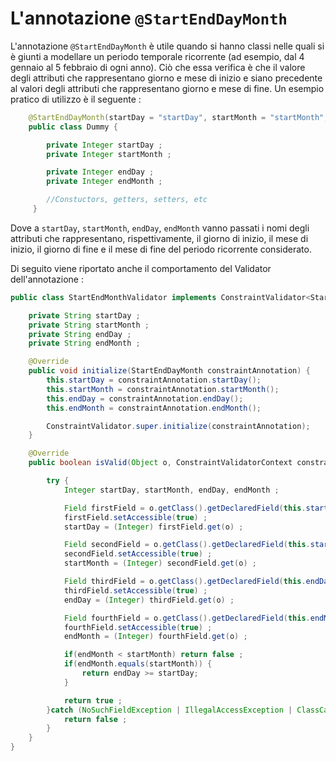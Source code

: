 # L'annotazione `@StartEndDayMonth`

L'annotazione `@StartEndDayMonth` è utile quando si hanno classi nelle quali si è giunti a modellare un periodo temporale ricorrente (ad esempio, dal 4 gennaio al 5 febbraio di ogni anno). Ciò che essa verifica è che il valore degli attributi che rappresentano giorno e mese di inizio e siano precedente al valori degli attributi che rappresentano giorno e mese di fine. Un esempio pratico di utilizzo è il seguente :

```java
    @StartEndDayMonth(startDay = "startDay", startMonth = "startMonth", endDay = "endDay", endMonth = "endMonth")
    public class Dummy {

        private Integer startDay ;
        private Integer startMonth ;

        private Integer endDay ;
        private Integer endMonth ;

        //Constuctors, getters, setters, etc
     }
```

Dove a `startDay`, `startMonth`, `endDay`, `endMonth` vanno passati i nomi degli attributi che rappresentano, rispettivamente, il giorno di inizio, il mese di inizio, il giorno di fine e il mese di fine del periodo ricorrente considerato.

Di seguito viene riportato anche il comportamento del Validator dell'annotazione :

```java
public class StartEndMonthValidator implements ConstraintValidator<StartEndDayMonth, Object> {

    private String startDay ;
    private String startMonth ;
    private String endDay ;
    private String endMonth ;

    @Override
    public void initialize(StartEndDayMonth constraintAnnotation) {
        this.startDay = constraintAnnotation.startDay();
        this.startMonth = constraintAnnotation.startMonth();
        this.endDay = constraintAnnotation.endDay();
        this.endMonth = constraintAnnotation.endMonth();

        ConstraintValidator.super.initialize(constraintAnnotation);
    }

    @Override
    public boolean isValid(Object o, ConstraintValidatorContext constraintValidatorContext) {

        try {
            Integer startDay, startMonth, endDay, endMonth ;

            Field firstField = o.getClass().getDeclaredField(this.startDay);
            firstField.setAccessible(true) ;
            startDay = (Integer) firstField.get(o) ;

            Field secondField = o.getClass().getDeclaredField(this.startMonth);
            secondField.setAccessible(true) ;
            startMonth = (Integer) secondField.get(o) ;

            Field thirdField = o.getClass().getDeclaredField(this.endDay);
            thirdField.setAccessible(true) ;
            endDay = (Integer) thirdField.get(o) ;

            Field fourthField = o.getClass().getDeclaredField(this.endMonth);
            fourthField.setAccessible(true) ;
            endMonth = (Integer) fourthField.get(o) ;

            if(endMonth < startMonth) return false ;
            if(endMonth.equals(startMonth)) {
                return endDay >= startDay;
            }

            return true ;
        }catch (NoSuchFieldException | IllegalAccessException | ClassCastException e) {
            return false ;
        }
    }
}
```
